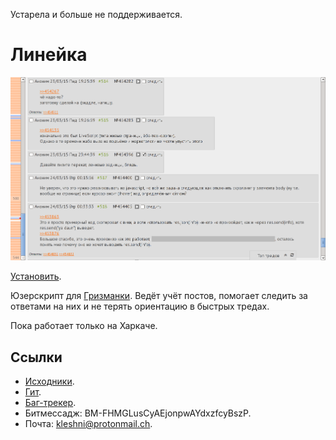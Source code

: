 Устарела и больше не поддерживается.

Линейка
=======

![Скриншот](screenshot.png)

[Установить](https://raw.githubusercontent.com/Kleshni/Lineyka/master/main.user.js).

Юзерскрипт для [Гризманки](http://www.greasespot.net/). Ведёт учёт постов, помогает следить за ответами на них и не терять ориентацию в быстрых тредах.

Пока работает только на Харкаче.

Ссылки
------

* [Исходники](https://github.com/Kleshni/Lineyka/archive/master.zip).
* [Гит](https://github.com/Kleshni/Lineyka.git).
* [Баг-трекер](https://github.com/Kleshni/Lineyka/issues).
* Битмессадж: BM-FHMGLusCyAEjonpwAYdxzfcyBszP.
* Почта: [kleshni@protonmail.ch](mailto:kleshni@protonmail.ch).
